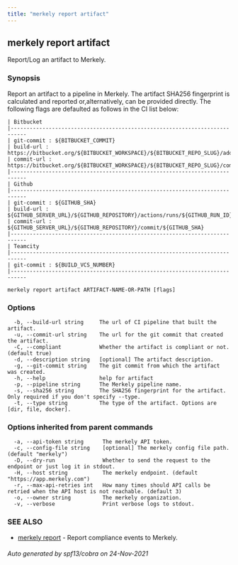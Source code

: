 ```yaml
---
title: "merkely report artifact"
---
```


## merkely report artifact

Report/Log an artifact to Merkely. 

### Synopsis


   Report an artifact to a pipeline in Merkely. 
   The artifact SHA256 fingerprint is calculated and reported 
   or,alternatively, can be provided directly. 
   The following flags are defaulted as follows in the CI list below:

   
	| Bitbucket 
	|---------------------------------------------------------------------------
	| git-commit : ${BITBUCKET_COMMIT}
	| build-url : https://bitbucket.org/${BITBUCKET_WORKSPACE}/${BITBUCKET_REPO_SLUG}/addon/pipelines/home#!/results/${BITBUCKET_BUILD_NUMBER}
	| commit-url : https://bitbucket.org/${BITBUCKET_WORKSPACE}/${BITBUCKET_REPO_SLUG}/commits/${BITBUCKET_COMMIT}
	|---------------------------------------------------------------------------
	| Github 
	|---------------------------------------------------------------------------
	| git-commit : ${GITHUB_SHA}
	| build-url : ${GITHUB_SERVER_URL}/${GITHUB_REPOSITORY}/actions/runs/${GITHUB_RUN_ID}
	| commit-url : ${GITHUB_SERVER_URL}/${GITHUB_REPOSITORY}/commit/${GITHUB_SHA}
	|---------------------------------------------------------------------------
	| Teamcity 
	|---------------------------------------------------------------------------
	| git-commit : ${BUILD_VCS_NUMBER}
	|---------------------------------------------------------------------------

```
merkely report artifact ARTIFACT-NAME-OR-PATH [flags]
```

### Options

```
  -b, --build-url string     The url of CI pipeline that built the artifact.
  -u, --commit-url string    The url for the git commit that created the artifact.
  -C, --compliant            Whether the artifact is compliant or not. (default true)
  -d, --description string   [optional] The artifact description.
  -g, --git-commit string    The git commit from which the artifact was created.
  -h, --help                 help for artifact
  -p, --pipeline string      The Merkely pipeline name.
  -s, --sha256 string        The SHA256 fingerprint for the artifact. Only required if you don't specify --type.
  -t, --type string          The type of the artifact. Options are [dir, file, docker].
```

### Options inherited from parent commands

```
  -a, --api-token string      The merkely API token.
  -c, --config-file string    [optional] The merkely config file path. (default "merkely")
  -D, --dry-run               Whether to send the request to the endpoint or just log it in stdout.
  -H, --host string           The merkely endpoint. (default "https://app.merkely.com")
  -r, --max-api-retries int   How many times should API calls be retried when the API host is not reachable. (default 3)
  -o, --owner string          The merkely organization.
  -v, --verbose               Print verbose logs to stdout.
```

### SEE ALSO

* [merkely report](merkely_report.md)	 - Report compliance events to Merkely.

###### Auto generated by spf13/cobra on 24-Nov-2021
